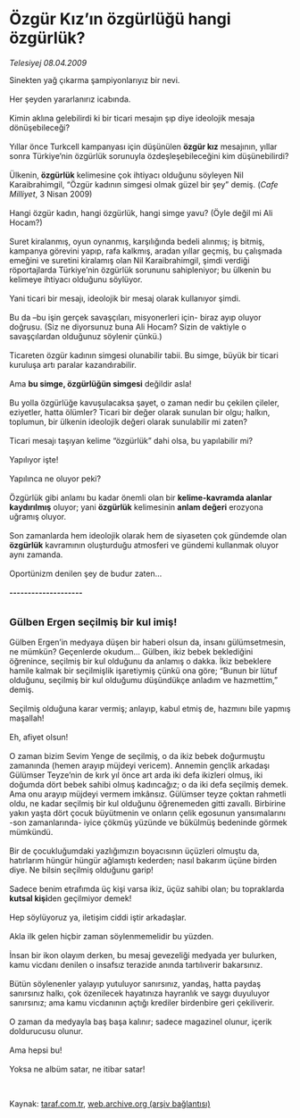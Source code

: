 # Özgür Kız’ın özgürlüğü hangi özgürlük?

*Telesiyej 08.04.2009*

<div class="taraf_structure_2col_1zq">
<div class="margen_n">



 <p>Sinekten yağ çıkarma şampiyonlarıyız bir nevi. <br/><br/>Her şeyden yararlanırız icabında. <br/><br/>Kimin aklına gelebilirdi ki bir ticari mesajın şıp diye ideolojik mesaja dönüşebileceği? <br/><br/>Yıllar önce Turkcell kampanyası için düşünülen <b>özgür kız</b> mesajının, yıllar sonra Türkiye’nin özgürlük sorunuyla özdeşleşebileceğini kim düşünebilirdi? <br/><br/>Ülkenin,<b> özgürlük</b> kelimesine çok ihtiyacı olduğunu söyleyen Nil Karaibrahimgil, “Özgür kadının simgesi olmak güzel bir şey” demiş. (<i>Cafe Milliyet</i>, 3 Nisan 2009) <br/><br/>Hangi özgür kadın, hangi özgürlük, hangi simge yavu? (Öyle değil mi Ali Hocam?) <br/><br/>Suret kiralanmış, oyun oynanmış, karşılığında bedeli alınmış; iş bitmiş, kampanya görevini yapıp, rafa kalkmış, aradan yıllar geçmiş, bu çalışmada emeğini ve suretini kiralamış olan Nil Karaibrahimgil, şimdi verdiği röportajlarda Türkiye’nin özgürlük sorununu sahipleniyor; bu ülkenin bu kelimeye ihtiyacı olduğunu söylüyor. <br/><br/>Yani ticari bir mesajı, ideolojik bir mesaj olarak kullanıyor şimdi. <br/><br/>Bu da –bu işin gerçek savaşçıları, misyonerleri için- biraz ayıp oluyor doğrusu. (Siz ne diyorsunuz buna Ali Hocam? Sizin de vaktiyle o savaşçılardan olduğunuz söylenir çünkü.) <br/><br/>Ticareten özgür kadının simgesi olunabilir tabii. Bu simge, büyük bir ticari kuruluşa artı paralar kazandırabilir. <br/><br/>Ama <b>bu simge, özgürlüğün simgesi</b> değildir asla! <br/><br/>Bu yolla özgürlüğe kavuşulacaksa şayet, o zaman nedir bu çekilen çileler, eziyetler, hatta ölümler? Ticari bir değer olarak sunulan bir olgu; halkın, toplumun, bir ülkenin ideolojik değeri olarak sunulabilir mi zaten? <br/><br/>Ticari mesajı taşıyan kelime “özgürlük” dahi olsa, bu yapılabilir mi? <br/><br/>Yapılıyor işte! <br/><br/>Yapılınca ne oluyor peki? <br/><br/>Özgürlük gibi anlamı bu kadar önemli olan bir <b>kelime-kavramda alanlar kaydırılmış</b> oluyor; yani <b>özgürlük</b> kelimesinin <b>anlam değeri</b> erozyona uğramış oluyor. <br/><br/>Son zamanlarda hem ideolojik olarak hem de siyaseten çok gündemde olan <b>özgürlük</b> kavramının oluşturduğu atmosferi ve gündemi kullanmak oluyor aynı zamanda. <br/><br/>Oportünizm denilen şey de budur zaten… <b><br/><br/>--------------------</b> <br/><br/><br/><font size="4"><strong>Gülben Ergen seçilmiş bir kul imiş!</strong></font> <br/><br/>Gülben Ergen’in medyaya düşen bir haberi olsun da, insanı gülümsetmesin, ne mümkün? Geçenlerde okudum... Gülben, ikiz bebek beklediğini öğrenince, seçilmiş bir kul olduğunu da anlamış o dakka. İkiz bebeklere hamile kalmak bir seçilmişlik işaretiymiş çünkü ona göre; “Bunun bir lütuf olduğunu, seçilmiş bir kul olduğumu düşündükçe anladım ve hazmettim,” demiş. <br/><br/>Seçilmiş olduğuna karar vermiş; anlayıp, kabul etmiş de, hazmını bile yapmış maşallah! <br/><br/>Eh, afiyet olsun! <br/><br/>O zaman bizim Sevim Yenge de seçilmiş, o da ikiz bebek doğurmuştu zamanında (hemen arayıp müjdeyi vericem). Annemin gençlik arkadaşı Gülümser Teyze’nin de kırk yıl önce art arda iki defa ikizleri olmuş, iki doğumda dört bebek sahibi olmuş kadıncağız; o da iki defa seçilmiş demek. Ama onu arayıp müjdeyi vermem imkânsız. Gülümser teyze çoktan rahmetli oldu, ne kadar seçilmiş bir kul olduğunu öğrenemeden gitti zavallı. Birbirine yakın yaşta dört çocuk büyütmenin ve onların çelik egosunun yansımalarını -son zamanlarında- iyice çökmüş yüzünde ve bükülmüş bedeninde görmek mümkündü. <br/><br/>Bir de çocukluğumdaki yazlığımızın boyacısının üçüzleri olmuştu da, hatırlarım hüngür hüngür ağlamıştı kederden; nasıl bakarım üçüne birden diye. Ne bilsin seçilmiş olduğunu garip! <br/><br/>Sadece benim etrafımda üç kişi varsa ikiz, üçüz sahibi olan; bu topraklarda <b>kutsal kişi</b>den geçilmiyor demek! <br/><br/>Hep söylüyoruz ya, iletişim ciddi iştir arkadaşlar. <br/><br/>Akla ilk gelen hiçbir zaman söylenmemelidir bu yüzden. <br/><br/>İnsan bir ikon olayım derken, bu mesaj gevezeliği medyada yer bulurken, kamu vicdanı denilen o insafsız terazide anında tartılıverir bakarsınız. <br/><br/>Bütün söylenenler yalayıp yutuluyor sanırsınız, yandaş, hatta paydaş sanırsınız halkı, çok özenilecek hayatınıza hayranlık ve saygı duyuluyor sanırsınız; ama kamu vicdanının açtığı krediler birdenbire geri çekiliverir. <br/><br/>O zaman da medyayla baş başa kalınır; sadece magazinel olunur, içerik doldurucusu olunur. <br/><br/>Ama hepsi bu! <br/><br/>Yoksa ne albüm satar, ne itibar satar!</p>

<br/>


<div id="taraf_not">
</div>

</div>


</div>

Kaynak: [taraf.com.tr](http://www.taraf.com.tr:80/makale/4932.htm), [web.archive.org (arşiv bağlantısı)](http://web.archive.org/web/20090423075327/http://www.taraf.com.tr:80/makale/4932.htm)
